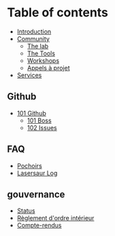 # Table of contents

* [Introduction](README.md)
* [Community](community/README.md)
  * [The lab](community/fablab.md)
  * [The Tools](community/the-tools.md)
  * [Workshops](community/workshops.md)
  * [Appels à projet](community/appels-a-projet.md)
* [Services](services.md)

## Github

* [101 Github](github/101-github/README.md)
  * [101 Boss](github/101-github/101-boss.md)
  * [102 Issues](github/101-github/102-issues.md)

## FAQ

* [Pochoirs](faq/faq-pochoirpp.md)
* [Lasersaur Log](FAQ\Tools_lasersaur_Timelog.md)


## gouvernance
* [Status]()
* [Règlement d'ordre intérieur]()
* [Compte-rendus](admin\README.md)
